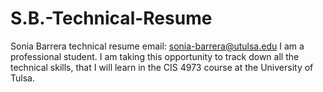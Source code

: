 # S.B.-Technical-Resume
Sonia Barrera technical resume
email: sonia-barrera@utulsa.edu
I am a professional student. I am taking  this opportunity to track down all the technical skills, that I will learn in the CIS 4973 course at the University of Tulsa.
